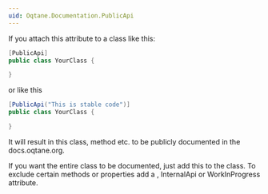 ```yaml
---
uid: Oqtane.Documentation.PublicApi
---
```


If you attach this attribute to a class like this:

```cs
[PublicApi]
public class YourClass {

}
```
or like this

```cs
[PublicApi("This is stable code")]
public class YourClass {

}
```

It will result in this class, method etc. to be publicly documented in the docs.oqtane.org.

If you want the entire class to be documented, just add this to the class. 
To exclude certain methods or properties add a [](xref:Oqtane.Documentation.PrivateApi), InternalApi or WorkInProgress attribute. 
